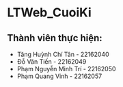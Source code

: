# LTWeb_CuoiKi
## Thành viên thực hiện:
+ Tăng Huỳnh Chí Tân - 22162040
+ Đỗ Văn Tiến - 22162049
+ Phạm Nguyễn Minh Trí - 22162050
+ Phạm Quang Vinh - 22162057
